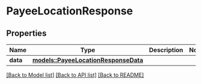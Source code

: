 # PayeeLocationResponse

## Properties

Name | Type | Description | Notes
------------ | ------------- | ------------- | -------------
**data** | [**models::PayeeLocationResponseData**](PayeeLocationResponse_data.md) |  | 

[[Back to Model list]](../README.md#documentation-for-models) [[Back to API list]](../README.md#documentation-for-api-endpoints) [[Back to README]](../README.md)


